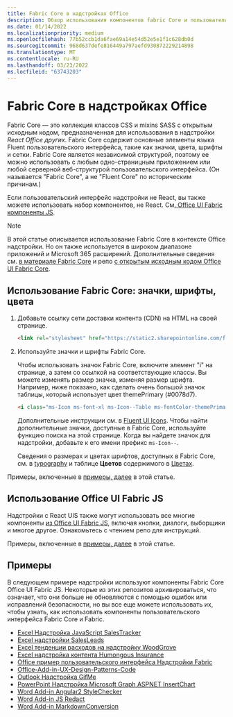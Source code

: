 ```yaml
---
title: Fabric Core в надстройках Office
description: Обзор использования компонентов fabric Core и пользовательского интерфейса Fabric в Office надстройки.
ms.date: 01/14/2022
ms.localizationpriority: medium
ms.openlocfilehash: 77b52ccb1da6fae69a14e54d52e5e1f1c628db0d
ms.sourcegitcommit: 968d637defe816449a797aefd930872229214898
ms.translationtype: MT
ms.contentlocale: ru-RU
ms.lasthandoff: 03/23/2022
ms.locfileid: "63743203"
---
```

# <a name="fabric-core-in-office-add-ins"></a>Fabric Core в надстройках Office

Fabric Core — это коллекция классов CSS и mixins SASS с открытым исходным кодом, предназначенная для использования в надстройки *React Office других*. Fabric Core содержит основные элементы языка Fluent пользовательского интерфейса, такие как значки, цвета, шрифты и сетки. Fabric Core является независимой структурой, поэтому ее можно использовать с любым одно-страницным приложением или любой серверной веб-структурой пользовательского интерфейса. (Он называется "Fabric Core", а не "Fluent Core" по историческим причинам.)

Если пользовательский интерфейс надстройки не React, вы также можете использовать набор компонентов, не React. См[. Office UI Fabric компоненты JS](#use-office-ui-fabric-js-components).

> [!NOTE]
> В этой статье описывается использование Fabric Core в контексте Office надстройки. Но он также используется в широком диапазоне приложений и Microsoft 365 расширений. Дополнительные сведения см. [в материале Fabric Core](https://developer.microsoft.com/fluentui#/get-started/web#fabric-core) и репо [с открытым исходным кодом Office UI Fabric Core](https://github.com/OfficeDev/office-ui-fabric-core).

## <a name="use-fabric-core-icons-fonts-colors"></a>Использование Fabric Core: значки, шрифты, цвета

1. Добавьте ссылку сети доставки контента (CDN) на HTML на своей странице.

    ```html
    <link rel="stylesheet" href="https://static2.sharepointonline.com/files/fabric/office-ui-fabric-core/9.6.1/css/fabric.min.css">
    ```

2. Используйте значки и шрифты Fabric Core.

    Чтобы использовать значок Fabric Core, включите элемент "i" на странице, а затем со ссылкой на соответствующие классы. Вы можете изменять размер значка, изменяя размер шрифта. Например, ниже показано, как сделать очень большой значок таблицы, который использует цвет themePrimary (#0078d7).

    ```html
    <i class="ms-Icon ms-font-xl ms-Icon--Table ms-fontColor-themePrimary"></i>
    ```

    Дополнительные инструкции см. в [Fluent UI Icons](https://developer.microsoft.com/fluentui#/styles/web/icons). Чтобы найти дополнительные значки, доступные в Fabric Core, используйте функцию поиска на этой странице. Когда вы найдете значок для надстройки, добавьте к его имени префикс `ms-Icon--`.

    Сведения о размерах и цветах шрифтов, доступных в Fabric Core, см. в [typography](https://developer.microsoft.com/fluentui#/styles/web/typography) и таблице **Цветов** содержимого в [Цветах](https://developer.microsoft.com/fluentui#/styles/web/colors).

Примеры, включенные в [примеры, далее](#samples) в этой статье.

## <a name="use-office-ui-fabric-js-components"></a>Использование Office UI Fabric JS

Надстройки с React UIS также могут использовать все многие компоненты [из Office UI Fabric JS](https://github.com/OfficeDev/office-ui-fabric-js), включая кнопки, диалоги, выборщики и многое другое. Ознакомьтесь с чтением репо для инструкций.

Примеры, включенные в [примеры, далее](#samples) в этой статье.

## <a name="samples"></a>Примеры

В следующем примере надстройки используют компоненты Fabric Core Office UI Fabric JS. Некоторые из этих репозитов архивироваться, что означает, что они больше не обновляются с помощью ошибок или исправлений безопасности, но вы все еще можете использовать их, чтобы узнать, как использовать компоненты пользовательского интерфейса Fabric Core и Fabric.

- [Excel Надстройка JavaScript SalesTracker](https://github.com/OfficeDev/Excel-Add-in-JavaScript-SalesTracker)
- [Excel надстройки SalesLeads](https://github.com/OfficeDev/Excel-Add-in-SalesLeads)
- [Excel тенденции расходов на надстройку WoodGrove](https://github.com/OfficeDev/Excel-Add-in-WoodGrove-Expense-Trends)
- [Excel надстройка контента Humongous Insurance](https://github.com/OfficeDev/Excel-Content-Add-in-Humongous-Insurance)
- [Office пример пользовательского интерфейса Надстройки Fabric](https://github.com/OfficeDev/Office-Add-in-Fabric-UI-Sample)
- [Office-Add-in-UX-Design-Patterns-Code](https://github.com/OfficeDev/Office-Add-in-UX-Design-Patterns-Code)
- [Outlook Надстройка GifMe](https://github.com/OfficeDev/Outlook-Add-in-GifMe)
- [PowerPoint Надстройка Microsoft Graph ASPNET InsertChart](https://github.com/OfficeDev/PowerPoint-Add-in-Microsoft-Graph-ASPNET-InsertChart)
- [Word Add-in Angular2 StyleChecker](https://github.com/OfficeDev/Word-Add-in-Angular2-StyleChecker)
- [Word Add-in JS Redact](https://github.com/OfficeDev/Word-Add-in-JS-Redact)
- [Word Add-in MarkdownConversion](https://github.com/OfficeDev/Word-Add-in-MarkdownConversion)
